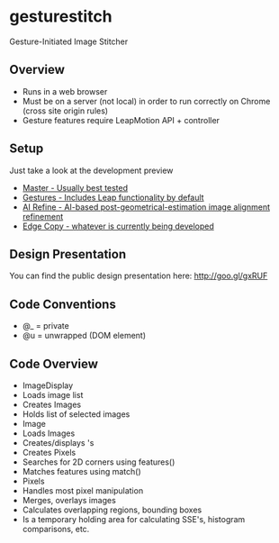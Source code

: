 gesturestitch
=============

Gesture-Initiated Image Stitcher


Overview
--------
- Runs in a web browser
- Must be on a server (not local) in order to run correctly on Chrome (cross site origin rules)
- Gesture features require LeapMotion API + controller

Setup
-----
Just take a look at the development preview
- [Master - Usually best tested](http://seantater.is-a-linux-user.org/gsdev/master)
- [Gestures - Includes Leap functionality by default](http://seantater.is-a-linux-user.org/gsdev/gestures)
- [AI Refine - AI-based post-geometrical-estimation image alignment refinement](http://seantater.is-a-linux-user.org/gsdev/ai-refine)
- [Edge Copy - whatever is currently being developed](http://seantater.is-a-linux-user.org/gesturestitch)

Design Presentation
-------------------
You can find the public design presentation here:
http://goo.gl/gxRUF

Code Conventions
----------------
- @\_ = private
- @u = unwrapped (DOM element)

Code Overview
-------------
- ImageDisplay
 - Loads image list
 - Creates Images
 - Holds list of selected images
- Image
 - Loads Images
 - Creates/displays <canvas>'s
 - Creates Pixels
 - Searches for 2D corners using features()
 - Matches features using match()
- Pixels
 - Handles most pixel manipulation
 - Merges, overlays images
 - Calculates overlapping regions, bounding boxes
 - Is a temporary holding area for calculating SSE's, histogram comparisons, etc.

